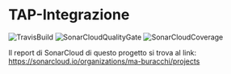 # TAP-Integrazione

![TravisBuild](https://travis-ci.org/ma-buracchi/TAP-Integrazione.svg?branch=master)
![SonarCloudQualityGate](https://sonarcloud.io/api/project_badges/measure?project=it.buracchi%3Aparent-TAP-web&metric=alert_status)
![SonarCloudCoverage](https://sonarcloud.io/api/project_badges/measure?project=it.buracchi%3Aparent-TAP-web&metric=coverage)

Il report di SonarCloud di questo progetto si trova al link:
https://sonarcloud.io/organizations/ma-buracchi/projects

![]()
![]()
![]()
![]()
![]()
![]()
![]()
![]()
![]()
![]()
![]()
